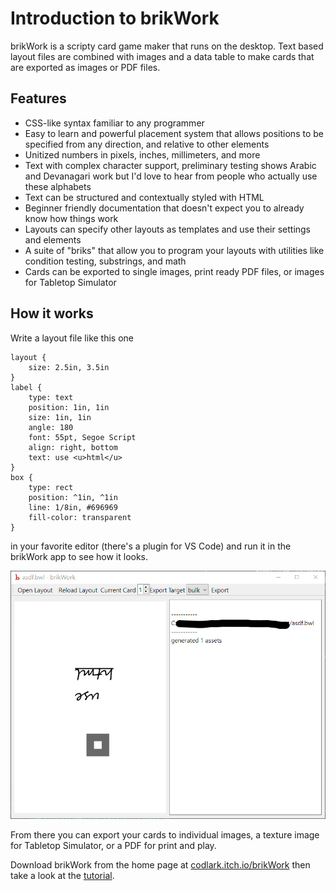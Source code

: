 # Introduction to brikWork
brikWork is a scripty card game maker that runs on the desktop. Text based layout files are combined with images and a data table to make cards that are exported as images or PDF files. 

## Features
 - CSS-like syntax familiar to any programmer
 - Easy to learn and powerful placement system that allows positions to be specified from any direction, and relative to other elements
 - Unitized numbers in pixels, inches, millimeters, and more
 - Text with complex character support, preliminary testing shows Arabic and Devanagari work but I'd love to hear from people who actually use these alphabets
 - Text can be structured and contextually styled with HTML
 - Beginner friendly documentation that doesn't expect you to already know how things work
 - Layouts can specify other layouts as templates and use their settings and elements
 - A suite of "briks" that allow you to program your layouts with utilities like condition testing, substrings, and math
 - Cards can be exported to single images, print ready PDF files, or images for Tabletop Simulator 


## How it works
Write a layout file like this one

    layout {
        size: 2.5in, 3.5in
    }
    label {
        type: text
        position: 1in, 1in
        size: 1in, 1in
        angle: 180
        font: 55pt, Segoe Script
        align: right, bottom
        text: use <u>html</u>
    }
    box {
        type: rect
        position: ^1in, ^1in
        line: 1/8in, #696969
        fill-color: transparent
    }

in your favorite editor (there's a plugin for VS Code) and run it in the brikWork app to see how it looks.

![](./img/index-shot.png)

From there you can export your cards to individual images, a texture image for Tabletop Simulator, or a PDF for print and play.

Download brikWork from the home page at [codlark.itch.io/brikWork](https://codlark.itch.io/brikwork) then take a look at the [tutorial](./Tutorial/).